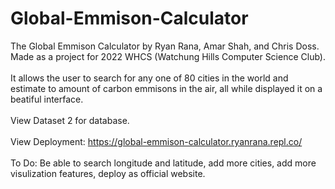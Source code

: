 # Global-Emmison-Calculator

The Global Emmison Calculator by Ryan Rana, Amar Shah, and Chris Doss. Made as a project for 2022 WHCS (Watchung Hills Computer Science Club). <br><br> It allows the user to search for any one of 80 cities in the world and estimate to amount of carbon emmisons in the air, all while displayed it on a beatiful interface. <br><br>
View Dataset 2 for database.<br><br>
View Deployment: https://global-emmison-calculator.ryanrana.repl.co/ <br><br>
To Do: Be able to search longitude and latitude, add more cities, add more visulization features, deploy as official website.
